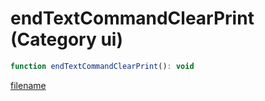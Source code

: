 # endTextCommandClearPrint (Category ui)

```js
function endTextCommandClearPrint(): void
```

[filename](endTextCommandClearPrint_m.md ':include')